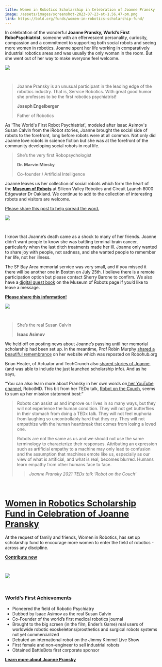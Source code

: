 ```yaml
---
title: Women in Robotics Scholarship in Celebration of Joanne Pransky
image: /assets/images/screenshot-2023-07-23-at-1.56.47-pm.png
link: https://bold.org/funds/women-in-robotics-scholarship-fund/
---
```

In celebration of the wonderful **Joanne Pransky, World’s First RoboPsychiatrist**, someone with an effervescent personality, curiosity, compassion and a commitment to supporting both social robots and seeing more women in robotics. Joanne spent her life working in comparatively industrial robotics areas and was usually the only woman in the room. But she went out of her way to make everyone feel welcome.

![](https://substackcdn.com/image/fetch/w_1456,c_limit,f_auto,q_auto:good,fl_progressive:steep/https%3A%2F%2Fsubstack-post-media.s3.amazonaws.com%2Fpublic%2Fimages%2F3801b67e-8d18-4e2b-9e2c-6d54204f83c1_315x160.jpeg)

 

> Joanne Pransky is an unusual participant in the leading edge of the robotics industry. That is, Service Robotics. With great good humor she professes to be the first robotics psychiatrist!
>
> **Joseph Engelberger**
>
> Father of Robotics

As 'The World's First Robot Psychiatrist', modeled after Isaac Asimov's Susan Calvin from the iRobot stories, Joanne brought the social side of robots to the forefront, long before robots were at all common. Not only did Joanne love robots in science fiction but she was at the forefront of the community developing social robots in real life.

> She’s the very first Robopsychologist
>
> **Dr. Marvin Minsky**
>
> Co-founder / Artificial Intelligence

Joanne leaves us her collection of social robots which form the heart of the **[Museum of Robots](https://svrobo.org/robot-museum/)** at Silicon Valley Robotics and Circuit Launch 8000 Edgewater Dr Oakland. We continue to add to the collection of interesting robots and visitors are welcome.

[Please share this post to help spread the word.](https://249x.substack.com/p/remembering-joanne-pransky-worlds?utm_source=substack&utm_medium=email&utm_content=share&action=share&token=eyJ1c2VyX2lkIjoyNDY3OTkwLCJwb3N0X2lkIjoxMjkwNjgyMTEsImlhdCI6MTY5MDE0NTM1OCwiZXhwIjoxNjkyNzM3MzU4LCJpc3MiOiJwdWItMTMxMzA3OCIsInN1YiI6InBvc3QtcmVhY3Rpb24ifQ.gkiRz2imYxWPBRTYi7Awt4yITd-RmHh3ib0TegxNaJU)

![](https://substackcdn.com/image/fetch/w_1456,c_limit,f_auto,q_auto:good,fl_progressive:steep/https%3A%2F%2Fsubstack-post-media.s3.amazonaws.com%2Fpublic%2Fimages%2Fa47275ea-8243-4fff-9649-c6298743d9ff_566x566.webp)

 

I know that Joanne’s death came as a shock to many of her friends. Joanne didn’t want people to know she was battling terminal brain cancer, particularly when the last ditch treatments made her ill. Joanne only wanted to share joy with people, not sadness, and she wanted people to remember her life, not her illness.

The SF Bay Area memorial service was very small, and if you missed it there will be another one in Boston on July 25th. I believe there is a remote participation option but please contact Sherry Barone to confirm. We also have a [digital guest book](https://svrobo.org/robot-museum/) on the Museum of Robots page if you’d like to leave a message.

**[Please share this information!](https://249x.substack.com/?utm_source=substack&utm_medium=email&utm_content=share&action=share)**

![](https://substackcdn.com/image/fetch/w_1456,c_limit,f_auto,q_auto:good,fl_progressive:steep/https%3A%2F%2Fsubstack-post-media.s3.amazonaws.com%2Fpublic%2Fimages%2F52c6d024-3618-49e5-9707-3ac5d8e75d9a_625x782.png)

 

> She’s the real Susan Calvin
>
> **Isaac Asimov**

We held off on posting news about Joanne’s passing until her memorial scholarship had been set up. In the meantime, Prof Robin Murphy [shared a beautiful remembrance](https://www.roboticsthroughsciencefiction.com/single-post/joanne-pransky-rest-in-peace-1959-2023) on her website which was reposted on Robohub.org

Brian Heater, of Actuator and TechCrunch also [shared stories of Joanne](https://techcrunch.com/2023/07/15/remembering-joanne-pransky/), (and was able to include the just launched scholarship info). And as he says,

“You can also learn more about Pransky in her own words on[ her YouTube channel](https://www.youtube.com/@RobotMdShrink), RobotMD. This bit from her TEDx talk, [Robot on the Couch](https://youtu.be/4rci-z7raTs), seems to sum up her mission statement best:”

> Robots can assist us and improve our lives in so many ways, but they will not experience the human condition. They will not get butterflies in their stomach from doing a TEDx talk. They will not feel euphoria from laughing so uncontrollably hard that they cry. They will not empathize with the human heartbreak that comes from losing a loved one.
>
> Robots are not the same as us and we should not use the same terminology to characterize their responses. Attributing an expression such as artificial empathy to a machine may only lead to confusion and the assumption that machines emote like us, especially as our view of what is artificial, and what is real, becomes blurred. Humans learn empathy from other humans face to face.
>
> > *Joanne Pransky 2021 TEDx talk ‘Robot on the Couch’*

 

# [Women in Robotics Scholarship Fund in Celebration of Joanne Pransky](https://bold.org/funds/women-in-robotics-scholarship-fund/)

At the request of family and friends, Women in Robotics, has set up scholarship fund to encourage more women to enter the field of robotics - across any discipline.

**[Contribute now](https://bold.org/funds/women-in-robotics-scholarship-fund/)**

 

![](https://substackcdn.com/image/fetch/w_1456,c_limit,f_auto,q_auto:good,fl_progressive:steep/https%3A%2F%2Fsubstack-post-media.s3.amazonaws.com%2Fpublic%2Fimages%2F83e30355-db5e-41a9-968d-c9e6faf4e492_1280x640.webp)

 

### **World’s First Achievements**

* Pioneered the field of Robotic Psychiatry
* Dubbed by Isaac Asimov as the real Susan Calvin
* Co-Founder of the world’s first medical robotics journal
* Brought to the big screen (in the film, Ender’s Game) real users of worldwide robotic exoskeletons/prosthetics and surgical robots systems not yet commercialized
* Debuted an international robot on the Jimmy Kimmel Live Show
* First female and non-engineer to sell industrial robots
* Obtained BattleBots first corporate sponsor

**[Learn more about Joanne Pransky](http://www.robot.md/services/)**